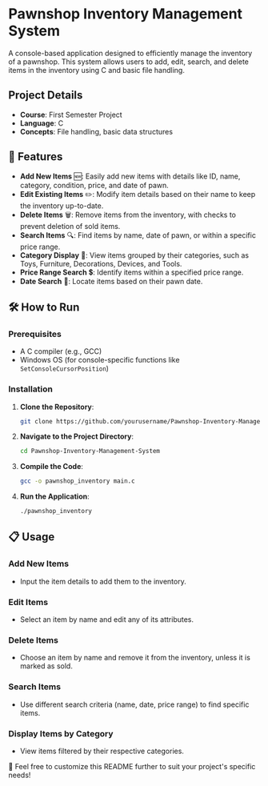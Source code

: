 # Pawnshop Inventory Management System

A console-based application designed to efficiently manage the inventory of a pawnshop. This system allows users to add, edit, search, and delete items in the inventory using C and basic file handling.

## Project Details

- **Course**: First Semester Project
- **Language**: C
- **Concepts**: File handling, basic data structures

## 🚀 Features

- **Add New Items** 🆕: Easily add new items with details like ID, name, category, condition, price, and date of pawn.
- **Edit Existing Items** ✏️: Modify item details based on their name to keep the inventory up-to-date.
- **Delete Items** 🗑️: Remove items from the inventory, with checks to prevent deletion of sold items.
- **Search Items** 🔍: Find items by name, date of pawn, or within a specific price range.
- **Category Display** 📂: View items grouped by their categories, such as Toys, Furniture, Decorations, Devices, and Tools.
- **Price Range Search** 💲: Identify items within a specified price range.
- **Date Search** 📅: Locate items based on their pawn date.

## 🛠️ How to Run

### Prerequisites

- A C compiler (e.g., GCC)
- Windows OS (for console-specific functions like `SetConsoleCursorPosition`)

### Installation

1. **Clone the Repository**: 
    ```bash
    git clone https://github.com/yourusername/Pawnshop-Inventory-Management-System.git
    ```
2. **Navigate to the Project Directory**:
    ```bash
    cd Pawnshop-Inventory-Management-System
    ```
3. **Compile the Code**:
    ```bash
    gcc -o pawnshop_inventory main.c
    ```
4. **Run the Application**:
    ```bash
    ./pawnshop_inventory
    ```

## 📋 Usage

### Add New Items
- Input the item details to add them to the inventory.

### Edit Items
- Select an item by name and edit any of its attributes.

### Delete Items
- Choose an item by name and remove it from the inventory, unless it is marked as sold.

### Search Items
- Use different search criteria (name, date, price range) to find specific items.

### Display Items by Category
- View items filtered by their respective categories.

📮 Feel free to customize this README further to suit your project's specific needs!
